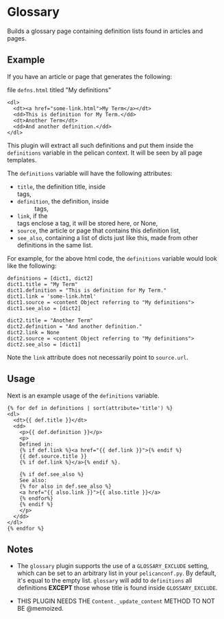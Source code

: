 # Glossary

Builds a glossary page containing definition lists found in articles and
pages.


## Example

If you have an article or page that generates the following:

file `defns.html` titled "My definitions"
```
<dl>
  <dt><a href="some-link.html">My Term</a></dt>
  <dd>This is definition for My Term.</dd>
  <dt>Another Term</dt>
  <dd>And another definition.</dd>
</dl>
```

This plugin will extract all such definitions and put them inside the
`definitions` variable in the pelican context. It will be seen by all page
templates.

The `definitions` variable will have the following attributes:
+ `title`, the definition title, inside <dt> tags,
+ `definition`, the definition, inside <dd> tags,
+ `link`, if the <dt> tags enclose a <a> tag, it will be stored here, or
  None,
+ `source`, the article or page that contains this definition list,
+ `see_also`, containing a list of dicts just like this, made from other
  definitions in the same list.

For example, for the above html code, the `definitions` variable would look
like the following:

```
definitions = [dict1, dict2]
dict1.title = "My Term"
dict1.definition = "This is definition for My Term."
dict1.link = 'some-link.html'
dict1.source = <content Object referring to "My definitions">
dict1.see_also = [dict2]

dict2.title = "Another Term"
dict2.definition = "And another definition."
dict2.link = None
dict2.source = <content Object referring to "My definitions">
dict2.see_also = [dict1]
```

Note the `link` attribute does not necessarily point to `source.url`.


## Usage

Next is an example usage of the `definitions` variable.

```
{% for def in definitions | sort(attribute='title') %}
<dl>
  <dt>{{ def.title }}</dt>
  <dd>
    <p>{{ def.definition }}</p>
    <p>
    Defined in:
    {% if def.link %}<a href="{{ def.link }}">{% endif %}
    {{ def.source.title }}
    {% if def.link %}</a>{% endif %}.

    {% if def.see_also %}
    See also:
    {% for also in def.see_also %}
    <a href="{{ also.link }}">{{ also.title }}</a>
    {% endfor%}
    {% endif %}
    </p>
  </dd>
</dl>
{% endfor %}
```

## Notes

+ The `glossary` plugin supports the use of a `GLOSSARY_EXCLUDE` setting,
  which can be set to an arbitrary list in your `pelicanconf.py`. By
  default, it's equal to the empty list. `glossary` will add to
  `definitions` all definitions **EXCEPT** those whose title is found
  inside `GLOSSARY_EXCLUDE`.

+ THIS PLUGIN NEEDS THE `Content._update_content` METHOD TO NOT BE
  @memoized.
